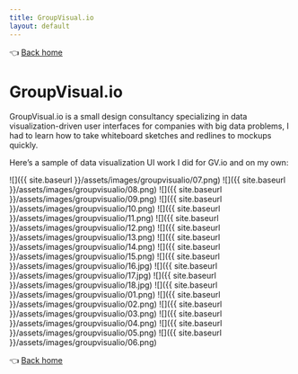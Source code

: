 ```yaml
---
title: GroupVisual.io
layout: default
---
```


👈 [Back home](/)

# GroupVisual.io

GroupVisual.io is a small design consultancy specializing in data visualization-driven user interfaces for companies with big data problems, I had to learn how to take whiteboard sketches and redlines to mockups quickly.

Here’s a sample of data visualization UI work I did for GV.io and on my own:

![]({{ site.baseurl }}/assets/images/groupvisualio/07.png)
![]({{ site.baseurl }}/assets/images/groupvisualio/08.png)
![]({{ site.baseurl }}/assets/images/groupvisualio/09.png)
![]({{ site.baseurl }}/assets/images/groupvisualio/10.png)
![]({{ site.baseurl }}/assets/images/groupvisualio/11.png)
![]({{ site.baseurl }}/assets/images/groupvisualio/12.png)
![]({{ site.baseurl }}/assets/images/groupvisualio/13.png)
![]({{ site.baseurl }}/assets/images/groupvisualio/14.png)
![]({{ site.baseurl }}/assets/images/groupvisualio/15.png)
![]({{ site.baseurl }}/assets/images/groupvisualio/16.jpg)
![]({{ site.baseurl }}/assets/images/groupvisualio/17.jpg)
![]({{ site.baseurl }}/assets/images/groupvisualio/18.jpg)
![]({{ site.baseurl }}/assets/images/groupvisualio/01.png)
![]({{ site.baseurl }}/assets/images/groupvisualio/02.png)
![]({{ site.baseurl }}/assets/images/groupvisualio/03.png)
![]({{ site.baseurl }}/assets/images/groupvisualio/04.png)
![]({{ site.baseurl }}/assets/images/groupvisualio/05.png)
![]({{ site.baseurl }}/assets/images/groupvisualio/06.png)

👈 [Back home](/)
